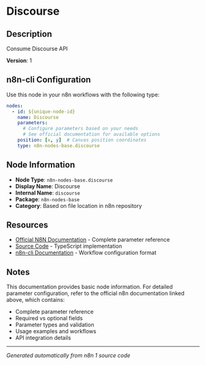# Discourse

## Description

Consume Discourse API

**Version**: 1

## n8n-cli Configuration

Use this node in your n8n workflows with the following type:

```yaml
nodes:
  - id: ${unique-node-id}
    name: Discourse
    parameters:
      # Configure parameters based on your needs
      # See official documentation for available options
    position: [x, y]  # Canvas position coordinates
    type: n8n-nodes-base.discourse
```

## Node Information

- **Node Type**: `n8n-nodes-base.discourse`
- **Display Name**: Discourse
- **Internal Name**: `discourse`
- **Package**: `n8n-nodes-base`
- **Category**: Based on file location in n8n repository

## Resources

- [Official N8N Documentation](https://docs.n8n.io/integrations/builtin/app-nodes/n8n-nodes-base.discourse/) - Complete parameter reference
- [Source Code](https://github.com/n8n-io/n8n/blob/master/packages/nodes-base/nodes/Discourse/Discourse.node.ts) - TypeScript implementation
- [n8n-cli Documentation](https://github.com/edenreich/n8n-cli) - Workflow configuration format

## Notes

This documentation provides basic node information. For detailed parameter configuration, 
refer to the official n8n documentation linked above, which contains:

- Complete parameter reference
- Required vs optional fields
- Parameter types and validation
- Usage examples and workflows
- API integration details

---
*Generated automatically from n8n 1 source code*
